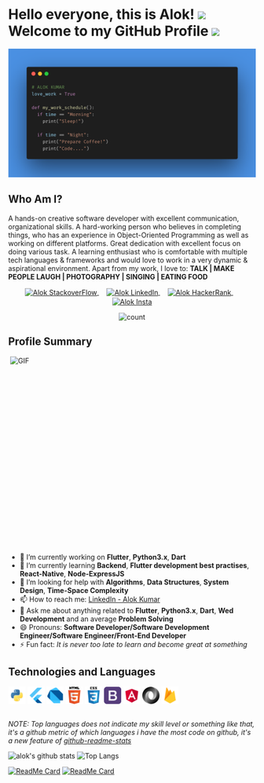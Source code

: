 <!--
**aloklearning/aloklearning** is a ✨ _special_ ✨ repository because its `README.md` (this file) appears on your GitHub profile.

Here are some ideas to get you started:

- 🔭 I’m currently working on ...
- 🌱 I’m currently learning ...
- 👯 I’m looking to collaborate on ...
- 🤔 I’m looking for help with ...
- 💬 Ask me about ...
- 📫 How to reach me: ...
- 😄 Pronouns: ...
- ⚡ Fun fact: ...
-->

<!-- ![](https://raw.githubusercontent.com/tobimori/tobimori/main/wave.gif) -->
<h1>
  Hello everyone, this is Alok! <img src="https://raw.githubusercontent.com/tobimori/tobimori/main/wave.gif" width="50"><br>
  Welcome to my GitHub Profile <img src="https://media.giphy.com/media/mGcNjsfWAjY5AEZNw6/giphy.gif" width="50">
</h1>

<p align="center"> 
  <img src="https://github.com/aloklearning/aloklearning/blob/master/alok.png" alt="code-block">
</p>

## Who Am I?

A hands-on creative software developer with excellent communication, organizational skills. A hard-working person who believes in completing things, who has an experience in Object-Oriented Programming as well as working on different platforms. Great dedication with excellent focus on doing various task. A learning enthusiast who is comfortable with multiple tech languages & frameworks and would love to work in a very dynamic & aspirational environment.
Apart from my work, I love to: **TALK | MAKE PEOPLE LAUGH | PHOTOGRAPHY | SINGING | EATING FOOD**

<p align="center"> 
<!--   <a href="https://stackoverflow.com/users/5362583/alok?tab=profile">
    <img align="center" alt=" | Stackoverflow" width="30px" src="https://cdn.jsdelivr.net/npm/simple-icons@3.3.0/icons/stackoverflow.svg" />
  </a>&nbsp;&nbsp;&nbsp;&nbsp; -->
  <a href="https://stackoverflow.com/users/5362583/alok?tab=profile">
    <img align="center" alt="Alok StackoverFlow" width="30px" src="https://cdn.jsdelivr.net/npm/simple-icons@v3/icons/stackoverflow.svg" />
  </a>&nbsp;&nbsp;&nbsp;
  <a href="https://www.linkedin.com/in/alokk830/">
    <img align="center" alt="Alok LinkedIn" width="30px" src="https://cdn.jsdelivr.net/npm/simple-icons@v3/icons/linkedin.svg" />
  </a>&nbsp;&nbsp;&nbsp;
  <a href="https://www.hackerrank.com/alokk830">
    <img align="center" alt="Alok HackerRank" width="30px" src="https://cdn.jsdelivr.net/npm/simple-icons@v3/icons/hackerrank.svg" />
  </a>&nbsp;&nbsp;&nbsp;
  <a href="https://www.instagram.com/alok_kumar_verma/">
    <img align="center" alt="Alok Insta" width="30px" src="https://cdn.jsdelivr.net/npm/simple-icons@v3/icons/instagram.svg" />
  </a>
</p>

<p align="center"><img src="https://profile-counter.glitch.me/aloklearning/count.svg" alt="count" height="30"></p>

## Profile Summary

<img align="right" src="https://media.giphy.com/media/SWoSkN6DxTszqIKEqv/giphy.gif" alt="GIF" width="500" height="400">

- 🔭  I’m currently working on **Flutter**, **Python3.x**, **Dart** 
- 🌱  I’m currently learning **Backend**, **Flutter development best practises**, **React-Native**, **Node-ExpressJS**
- 🤔  I’m looking for help with **Algorithms**, **Data Structures**, **System Design**, **Time-Space Complexity**
- 📫  How to reach me: [LinkedIn - Alok Kumar](https://www.linkedin.com/in/alokk830/)
- 💬  Ask me about anything related to **Flutter**, **Python3.x**, **Dart**, **Wed Development** and an average **Problem Solving**
- 😄 Pronouns: **Software Developer/Software Development Engineer/Software Engineer/Front-End Developer**
- ⚡ Fun fact: *It is never too late to learn and become great at something*

<h2> </h2>

## Technologies and Languages

<code><img height="35" src="https://raw.githubusercontent.com/github/explore/80688e429a7d4ef2fca1e82350fe8e3517d3494d/topics/python/python.png"></code>
<code><img height="35" src="https://raw.githubusercontent.com/github/explore/80688e429a7d4ef2fca1e82350fe8e3517d3494d/topics/flutter/flutter.png"></code>
<code><img height="35" src="https://raw.githubusercontent.com/github/explore/80688e429a7d4ef2fca1e82350fe8e3517d3494d/topics/dart/dart.png"></code>
<code><img height="35" src="https://raw.githubusercontent.com/github/explore/80688e429a7d4ef2fca1e82350fe8e3517d3494d/topics/html/html.png"></code>
<code><img height="35" src="https://raw.githubusercontent.com/github/explore/80688e429a7d4ef2fca1e82350fe8e3517d3494d/topics/css/css.png"></code>
<code><img height="35" src="https://raw.githubusercontent.com/github/explore/80688e429a7d4ef2fca1e82350fe8e3517d3494d/topics/bootstrap/bootstrap.png"></code>
<code><img height="35" src="https://raw.githubusercontent.com/github/explore/80688e429a7d4ef2fca1e82350fe8e3517d3494d/topics/angular/angular.png"></code>
<code><img height="35" src="https://raw.githubusercontent.com/github/explore/80688e429a7d4ef2fca1e82350fe8e3517d3494d/topics/json/json.png"></code>
<code><img height="35" src="https://raw.githubusercontent.com/github/explore/80688e429a7d4ef2fca1e82350fe8e3517d3494d/topics/firebase/firebase.png"></code>

<h2> </h2>

*NOTE: Top languages does not indicate my skill level or something like that, it's a github metric of which languages i have the most code on github, it's a new feature of [github-readme-stats](https://github.com/anuraghazra/github-readme-stats)*

![alok's github stats](https://github-readme-stats.vercel.app/api?username=aloklearning&show_icons=true&theme=tokyonight)
![Top Langs](https://github-readme-stats.vercel.app/api/top-langs/?username=aloklearning&layout=compact&theme=tokyonight)

[![ReadMe Card](https://github-readme-stats.vercel.app/api/pin/?username=aloklearning&repo=flutter_bounce&theme=tokyonight)](https://github.com/aloklearning/flutter_bounce)
[![ReadMe Card](https://github-readme-stats.vercel.app/api/pin/?username=aloklearning&repo=python-rest-api-app&theme=tokyonight)](https://github.com/aloklearning/python-rest-api-app)
